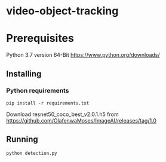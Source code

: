# video-object-tracking

# Prerequisites
Python 3.7 version 64-Bit https://www.python.org/downloads/

## Installing

### Python requirements

```
pip install -r requirements.txt
```

Download resnet50_coco_best_v2.0.1.h5 from https://github.com/OlafenwaMoses/ImageAI/releases/tag/1.0

## Running
```
python detection.py
```

